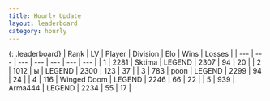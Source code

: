 ```yaml
---
title: Hourly Update
layout: leaderboard
category: hourly
---
```


{: .leaderboard}
| Rank | LV | Player | Division | Elo | Wins | Losses |
| --- | --- | --- | --- | --- | --- | --- |
| <span data-change="0">1</span> | 2281 | <span title="ID: 353063">Sktima</span> | LEGEND | <span data-change="0">2307</span> | <span data-change="0">94</span> | <span data-change="0">20</span> |
| <span data-change="0">2</span> | 1012 | <span title="ID: 402846">ы</span> | LEGEND | <span data-change="0">2300</span> | <span data-change="0">123</span> | <span data-change="0">37</span> |
| <span data-change="0">3</span> | 783 | <span title="ID: 540690">poon</span> | LEGEND | <span data-change="0">2299</span> | <span data-change="0">94</span> | <span data-change="0">24</span> |
| <span data-change="0">4</span> | 116 | <span title="ID: 744396">Winged Doom</span> | LEGEND | <span data-change="0">2246</span> | <span data-change="0">66</span> | <span data-change="0">22</span> |
| <span data-change="0">5</span> | 939 | <span title="ID: 1034">Arma444</span> | LEGEND | <span data-change="0">2234</span> | <span data-change="0">55</span> | <span data-change="0">17</span> |